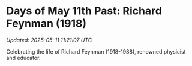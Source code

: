 # Days of May 11th Past: Richard Feynman (1918)

_Updated: 2025-05-11 11:21:07 UTC_

Celebrating the life of Richard Feynman (1918-1988), renowned physicist and educator.

